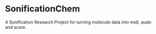 # SonificationChem
A Sonification Research Project for turning molecule data into midi, audo and score.
